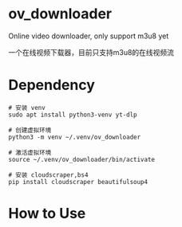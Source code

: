 # ov_downloader
Online video downloader, only support m3u8 yet

一个在线视频下载器，目前只支持m3u8的在线视频流

# Dependency
```
# 安装 venv
sudo apt install python3-venv yt-dlp

# 创建虚拟环境
python3 -m venv ~/.venv/ov_downloader

# 激活虚拟环境
source ~/.venv/ov_downloader/bin/activate

# 安装 cloudscraper,bs4
pip install cloudscraper beautifulsoup4
```

# How to Use
